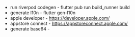 * run riverpod codegen - flutter pub run build_runner build
* generate l10n - flutter gen-l10n
* apple developer - https://developer.apple.com/
* appstore connect - https://appstoreconnect.apple.com/
* generate base64 - 